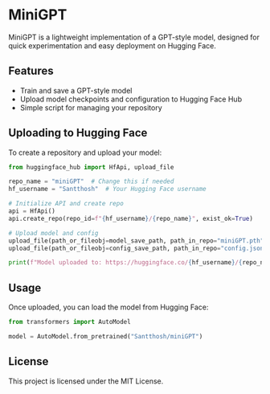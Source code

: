 # MiniGPT

MiniGPT is a lightweight implementation of a GPT-style model, designed for quick experimentation and easy deployment on Hugging Face.

## Features
- Train and save a GPT-style model
- Upload model checkpoints and configuration to Hugging Face Hub
- Simple script for managing your repository

## Uploading to Hugging Face

To create a repository and upload your model:

```python
from huggingface_hub import HfApi, upload_file

repo_name = "miniGPT"  # Change this if needed
hf_username = "Santthosh"  # Your Hugging Face username

# Initialize API and create repo
api = HfApi()
api.create_repo(repo_id=f"{hf_username}/{repo_name}", exist_ok=True)

# Upload model and config
upload_file(path_or_fileobj=model_save_path, path_in_repo="miniGPT.pth", repo_id=f"{hf_username}/{repo_name}")
upload_file(path_or_fileobj=config_save_path, path_in_repo="config.json", repo_id=f"{hf_username}/{repo_name}")

print(f"Model uploaded to: https://huggingface.co/{hf_username}/{repo_name}")
```

## Usage

Once uploaded, you can load the model from Hugging Face:

```python
from transformers import AutoModel

model = AutoModel.from_pretrained("Santthosh/miniGPT")
```

## License
This project is licensed under the MIT License.
